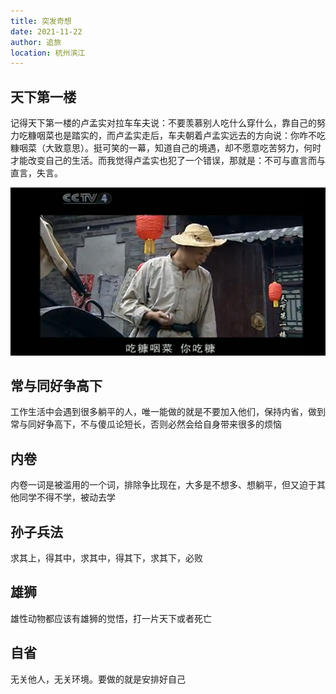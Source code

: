 ```yaml
---
title: 突发奇想
date: 2021-11-22
author: 追旅
location: 杭州滨江
---
```


## 天下第一楼

记得天下第一楼的卢孟实对拉车车夫说：不要羡慕别人吃什么穿什么，靠自己的努力吃糠咽菜也是踏实的，而卢孟实走后，车夫朝着卢孟实远去的方向说：你咋不吃糠咽菜（大致意思）。挺可笑的一幕，知道自己的境遇，却不愿意吃苦努力，何时才能改变自己的生活。而我觉得卢孟实也犯了一个错误，那就是：不可与直言而与直言，失言。

![An image](../.vuepress/public/vueuse/ig1.png)

## 常与同好争高下

工作生活中会遇到很多躺平的人，唯一能做的就是不要加入他们，保持内省，做到常与同好争高下，不与傻瓜论短长，否则必然会给自身带来很多的烦恼

## 内卷

内卷一词是被滥用的一个词，排除争比现在，大多是不想多、想躺平，但又迫于其他同学不得不学，被动去学

## 孙子兵法

求其上，得其中，求其中，得其下，求其下，必败

## 雄狮

雄性动物都应该有雄狮的觉悟，打一片天下或者死亡

## 自省

无关他人，无关环境。要做的就是安排好自己
